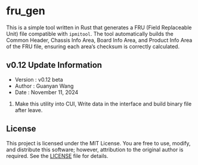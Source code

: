 # fru_gen

This is a simple tool written in Rust that generates a FRU (Field Replaceable Unit) file compatible with `ipmitool`. The tool automatically builds the Common Header, Chassis Info Area, Board Info Area, and Product Info Area of the FRU file, ensuring each area’s checksum is correctly calculated.

## v0.12 Update Information
- Version   : v0.12 beta
- Author    : Guanyan Wang
- Date      : November 11, 2024

1. Make this utility into CUI, Write data in the interface and build binary file after leave.


## License

This project is licensed under the MIT License. You are free to use, modify, and distribute this software; however, attribution to the original author is required. See the [LICENSE](LICENSE) file for details.
